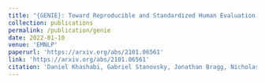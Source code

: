 ```yaml
---
title: "{GENIE}: Toward Reproducible and Standardized Human Evaluation for Text Generation"
collection: publications
permalink: /publication/genie
date: 2022-01-10
venue: 'EMNLP'
paperurl: 'https://arxiv.org/abs/2101.06561'
link: 'https://arxiv.org/abs/2101.06561'
citation: 'Daniel Khashabi, Gabriel Stanovsky, Jonathan Bragg, Nicholas Lourie, <b>Jungo Kasai</b>, Yejin Choi, Noah A. Smith, and Daniel S. Weld. 2022. &quot;GENIE: Toward Reproducible and Standardized Human Evaluation for Text Generation.&quot; <i>Proceedings of the Conference on Empirical Methods in Natural Language Processing (EMNLP)</i>.'
---
```


